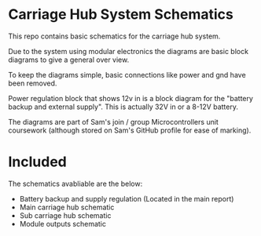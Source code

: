 # Carriage Hub System Schematics
This repo contains basic schematics for the carriage hub system.

Due to the system using modular electronics the diagrams are basic block diagrams to give a general over view.

To keep the diagrams simple, basic connections like power and gnd have been removed.

Power regulation block that shows 12v in is a block diagram for the "battery backup and external supply". This is actually 32V in or a 8-12V battery.

The diagrams are part of Sam's join / group Microcontrollers unit coursework (although stored on Sam's GitHub profile for ease of marking). 

# Included
The schematics avabliable are the below:

  * Battery backup and supply regulation (Located in the main report)
  * Main carriage hub schematic
  * Sub carriage hub schematic
  * Module outputs schematic

